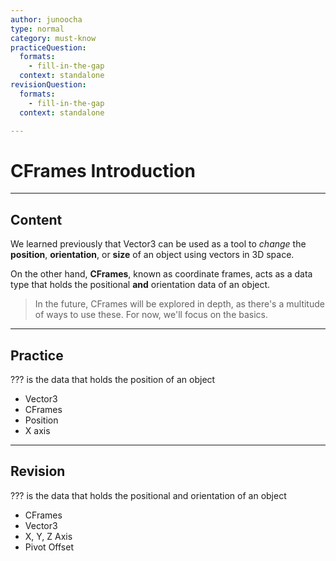 ```yaml
---
author: junoocha
type: normal
category: must-know
practiceQuestion:
  formats:
    - fill-in-the-gap
  context: standalone
revisionQuestion:
  formats:
    - fill-in-the-gap
  context: standalone

---
```


# CFrames Introduction

---

## Content
We learned previously that Vector3 can be used as a tool to *change* the **position**, **orientation**, or **size** of an object using vectors in 3D space.

On the other hand, **CFrames**, known as coordinate frames, acts as a data type that holds the positional **and** orientation data of an object. 

> In the future, CFrames will be explored in depth, as there's a multitude of ways to use these. For now, we'll focus on the basics.

---

## Practice

??? is the data that holds the position of an object
- Vector3
- CFrames
- Position
- X axis
---

## Revision
??? is the data that holds the positional and orientation of an object
- CFrames
- Vector3
- X, Y, Z Axis
- Pivot Offset